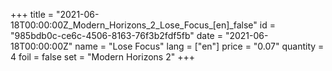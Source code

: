 +++
title = "2021-06-18T00:00:00Z_Modern_Horizons_2_Lose_Focus_[en]_false"
id = "985bdb0c-ce6c-4506-8163-76f3b2fdf5fb"
date = "2021-06-18T00:00:00Z"
name = "Lose Focus"
lang = ["en"]
price = "0.07"
quantity = 4
foil = false
set = "Modern Horizons 2"
+++
